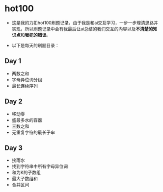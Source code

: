 # hot100

* 这是我的力扣hot100刷题记录，由于我是和ai交互学习，一步一步理清思路并实现，所以刷题记录中会有我最后让ai总结的我们交互的内容以及**不清楚的知识点**和**我犯的错误**。

* 以下是每天的刷题目录：

## Day 1

* 两数之和
* 字母异位词分组
* 最长连续序列


## Day 2

* 移动零
* 盛最多水的容器
* 三数之和
* 无重复字符的最长子串

## Day 3

* 接雨水
* 找到字符串中所有字母异位词
* 和为K的子数组
* 最大子数组和
* 合并区间
